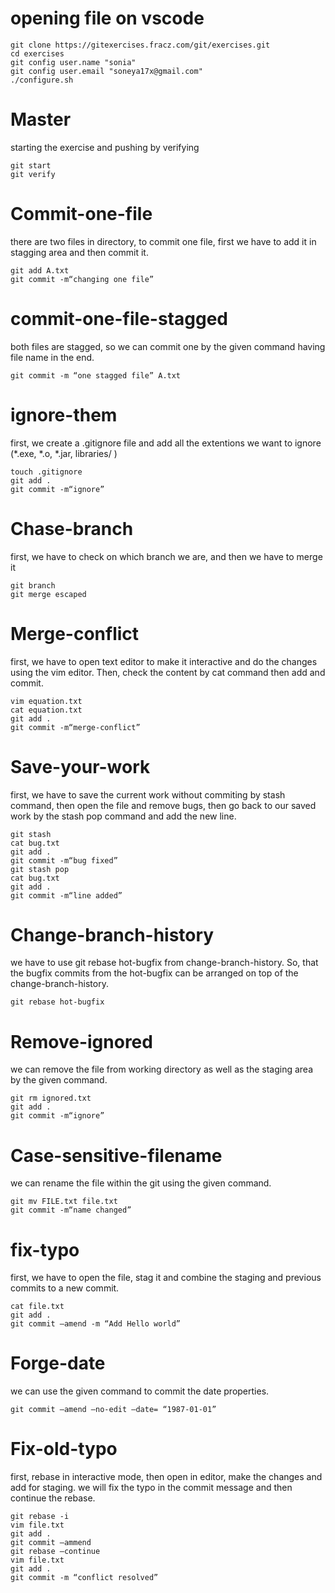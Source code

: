 # opening file on vscode
```
git clone https://gitexercises.fracz.com/git/exercises.git  
cd exercises  
git config user.name "sonia"  
git config user.email "soneya17x@gmail.com"  
./configure.sh  
```
# Master
starting the exercise and pushing by verifying 
```
git start  
git verify
```

# Commit-one-file
there are two files in directory, to commit one file, first we have to add it in stagging area and then commit it.
```
git add A.txt
git commit -m“changing one file”
```
# commit-one-file-stagged
both files are stagged, so we can commit one by the given command having file name in the end.
```
git commit -m “one stagged file” A.txt
```
# ignore-them
first, we create a .gitignore file and add all the extentions we want to ignore (*.exe, *.o, *.jar, libraries/ )
```
touch .gitignore
git add .
git commit -m“ignore”
```
# Chase-branch
first, we have to check on which branch we are, and then we have to merge it
```
git branch
git merge escaped
```
# Merge-conflict
first, we have to open text editor to make it interactive and do the changes using the vim editor. Then, check the content by cat command then add and commit.
```
vim equation.txt
cat equation.txt
git add .
git commit -m“merge-conflict”
```
# Save-your-work
first, we have to save the current work without commiting by stash command, then open the file and remove bugs, then go back to our saved work by the stash pop command and add the new line.
```
git stash
cat bug.txt
git add .
git commit -m“bug fixed”
git stash pop
cat bug.txt
git add .
git commit -m“line added”
```
# Change-branch-history
we have to use git rebase hot-bugfix from change-branch-history. So, that the bugfix commits from the hot-bugfix can be arranged on top of the change-branch-history.
```
git rebase hot-bugfix
```

# Remove-ignored
we can remove the file from working directory as well as the staging area by the given command.
```
git rm ignored.txt
git add .
git commit -m“ignore”
```
# Case-sensitive-filename
we can rename the file within the git using the given command.
```
git mv FILE.txt file.txt
git commit -m“name changed”
```
# fix-typo
first, we have to open the file, stag it and combine the staging and previous commits to a new commit.
```
cat file.txt
git add .
git commit –amend -m “Add Hello world”
```
# Forge-date
we can use the given command to commit the date properties.
```
git commit –amend –no-edit –date= “1987-01-01”
```
# Fix-old-typo
first, rebase in interactive mode, then open in editor, make the changes and add for staging. we will fix the typo in the commit message and then continue the rebase.
```
git rebase -i
vim file.txt
git add .
git commit –ammend
git rebase –continue
vim file.txt
git add .
git commit -m “conflict resolved”
```
